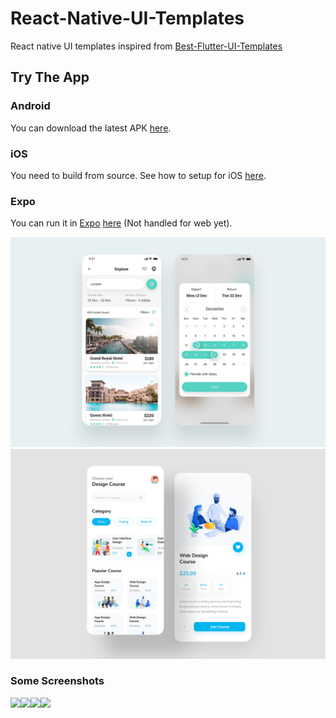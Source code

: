 # React-Native-UI-Templates

React native UI templates inspired from [Best-Flutter-UI-Templates](https://github.com/mitesh77/Best-Flutter-UI-Templates)

## Try The App

### Android

You can download the latest APK [here](https://github.com/Aashu-Dubey/React-Native-UI-Templates/raw/main/images/20-12-2021.apk).

### iOS

You need to build from source. See how to setup for iOS [here](https://reactnative.dev/docs/next/environment-setup).

### Expo

You can run it in [Expo](https://docs.expo.io) [here](https://snack.expo.io/@ashu_dubey/react-native-ui-templates) (Not handled for web yet).

![Image](react_native_UI_Templates/res/hotel/hotel_booking.png)
![Image](react_native_UI_Templates/res/design_course/design_course.png)

### Some Screenshots

<img src="images/hotel.gif" height="300em"><img src="images/custom_drawer.gif" height="300em"><img src="images/design_course.gif" height="300em"><img src="images/app_tour_darkMode.gif" height="300em" />
